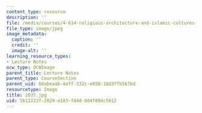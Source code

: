 ```yaml
---
content_type: resource
description: ''
file: /media/courses/4-614-religious-architecture-and-islamic-cultures-fall-2002/5b11223f2029e183fd4db04f80dc5012_2037.jpg
file_type: image/jpeg
image_metadata:
  caption: ''
  credit: ''
  image-alt: ''
learning_resource_types:
- Lecture Notes
ocw_type: OCWImage
parent_title: Lecture Notes
parent_type: CourseSection
parent_uid: 68abeaab-4eff-532c-e858-18d3ffb567bd
resourcetype: Image
title: 2037.jpg
uid: 5b11223f-2029-e183-fd4d-b04f80dc5012
---
```

